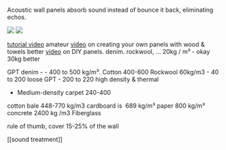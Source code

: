 Acoustic wall panels absorb sound instead of bounce it back, eliminating echos.

![](https://www.acupanel.co.uk/cdn/shop/files/acupanel-oak-acoustic-wood-wall-panelling-lifestlye.jpg?v=1657008397?crop=center&width=846&height=680)
![](https://www.noisestopsystems.co.uk/wp-content/uploads/2019/07/softsound-panels-on-a-wall.jpg)


[tutorial video](https://fixthisbuildthat.com/easiest-diy-acoustic-panels-under-20-bucks/)
amateur [video](https://www.youtube.com/watch?v=pABvTWSxOes&t=1s) on creating your own panels with wood & towels
better [video](https://www.youtube.com/watch?v=HO7aeraKLsM) on DIY panels. denim. rockwool, ...
	20kg / m³ - okay
	30kg better

GPT
	denim - - 400 to 500 kg/m³. 
	Cotton 400-600 
Rockwool 60kg/m3
	- 40 to 200 loose GPT
	- 200 to 220 high density & thermal
- Medium-density carpet 240-400
	
cotton bale 448-770 kg/m3
cardboard is  689 kg/m³
paper 800 kg/m³
concrete 2400 kg /m3
Fiberglass

rule of thumb, cover 15-25% of the wall

[[sound treatment]]

